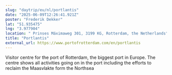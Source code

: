 ```yaml
---
slug: "daytrip/eu/nl/portlantis"
date: "2025-06-09T12:26:41.921Z"
poster: "Frederik Dekker"
lat: "51.935475"
lng: "3.977904"
location: " Prinses Máximaweg 301, 3199 KG, Rotterdam, the Netherlands"
title: "Portlantis"
external_url: https://www.portofrotterdam.com/en/portlantis
---
```

Visitor centre for the port of Rotterdam, the biggest port in Europe. The centre shows all activities going on in the port including the efforts to reclaim the Maasvlakte form the Northsea